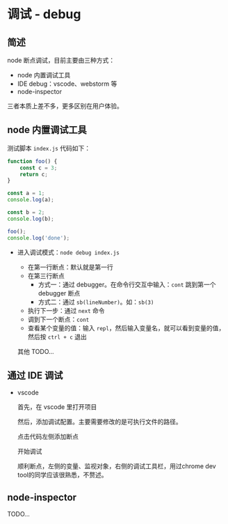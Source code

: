 # 调试 - debug

## 简述

node 断点调试，目前主要由三种方式：

+   node 内置调试工具
+   IDE debug：vscode、webstorm 等
+   node-inspector

三者本质上差不多，更多区别在用户体验。

## node 内置调试工具

测试脚本 `index.js` 代码如下：

```js
function foo() {
    const c = 3;
    return c;
}

const a = 1;
console.log(a);

const b = 2;
console.log(b);

foo();
console.log('done');
```

+   进入调试模式：`node debug index.js`

    +   在第一行断点：默认就是第一行
    +   在第三行断点
        +   方式一：通过 debugger。在命令行交互中输入：`cont` 跳到第一个 debugger 断点
        +   方式二：通过 `sb(lineNumber)`。如：`sb(3)`
    +   执行下一步：通过 `next` 命令
    +   调到下一个断点：`cont`
    +   查看某个变量的值：输入 `repl`，然后输入变量名，就可以看到变量的值，然后按 `ctrl + c` 退出

    其他 TODO...

## 通过 IDE 调试

+   vscode
    
    首先，在 vscode 里打开项目

    [](https://camo.githubusercontent.com/e2d2d327a8f7f9caeda1beffc5c502e9195f0cac/68747470733a2f2f7365676d656e746661756c742e636f6d2f696d672f6256434e466c)

    然后，添加调试配置。主要需要修改的是可执行文件的路径。

    [](https://camo.githubusercontent.com/ba148a860d0e2e344e284210850de4f013f42f45/68747470733a2f2f7365676d656e746661756c742e636f6d2f696d672f6256434e466d)

    点击代码左侧添加断点

    [](https://camo.githubusercontent.com/4163c78a1300e30f51062250d8631353e4e701c7/68747470733a2f2f7365676d656e746661756c742e636f6d2f696d672f6256434e4670)

    开始调试

    [](https://camo.githubusercontent.com/4fb98f38e38919dfcdccc413ed2ad6f0ee15c4ea/68747470733a2f2f7365676d656e746661756c742e636f6d2f696d672f6256434e4672)

    顺利断点，左侧的变量、监视对象，右侧的调试工具栏，用过chrome dev tool的同学应该很熟悉，不赘述。

    [](https://camo.githubusercontent.com/a83555cda12d1e15ba0f836a042f62e172b94dfe/68747470733a2f2f7365676d656e746661756c742e636f6d2f696d672f6256434e4673)


## node-inspector

TODO...